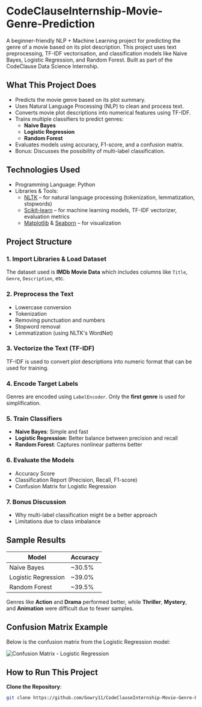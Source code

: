# CodeClauseInternship-Movie-Genre-Prediction

A beginner-friendly NLP + Machine Learning project for predicting the genre of a movie based on its plot description. This project uses text preprocessing, TF-IDF vectorisation, and classification models like Naive Bayes, Logistic Regression, and Random Forest. Built as part of the CodeClause Data Science Internship.

## What This Project Does

- Predicts the movie genre based on its plot summary.
- Uses Natural Language Processing (NLP) to clean and process text.
- Converts movie plot descriptions into numerical features using TF-IDF.
- Trains multiple classifiers to predict genres:
  - **Naive Bayes**
  - **Logistic Regression**
  - **Random Forest**
- Evaluates models using accuracy, F1-score, and a confusion matrix.
- Bonus: Discusses the possibility of multi-label classification.

## Technologies Used

- Programming Language: Python  
- Libraries & Tools:
  - [NLTK](https://www.nltk.org/) – for natural language processing (tokenization, lemmatization, stopwords)
  - [Scikit-learn](https://scikit-learn.org/) – for machine learning models, TF-IDF vectorizer, evaluation metrics
  - [Matplotlib](https://matplotlib.org/) & [Seaborn](https://seaborn.pydata.org/) – for visualization

## Project Structure

### 1. Import Libraries & Load Dataset
The dataset used is **IMDb Movie Data** which includes columns like `Title`, `Genre`, `Description`, etc.

### 2. Preprocess the Text
- Lowercase conversion
- Tokenization
- Removing punctuation and numbers
- Stopword removal
- Lemmatization (using NLTK's WordNet)

### 3. Vectorize the Text (TF-IDF)
TF-IDF is used to convert plot descriptions into numeric format that can be used for training.

### 4. Encode Target Labels
Genres are encoded using `LabelEncoder`. Only the **first genre** is used for simplification.

### 5. Train Classifiers
- **Naive Bayes**: Simple and fast
- **Logistic Regression**: Better balance between precision and recall
- **Random Forest**: Captures nonlinear patterns better

### 6. Evaluate the Models
- Accuracy Score
- Classification Report (Precision, Recall, F1-score)
- Confusion Matrix for Logistic Regression

### 7. Bonus Discussion
- Why multi-label classification might be a better approach
- Limitations due to class imbalance

## Sample Results

| Model              | Accuracy |
|-------------------|----------|
| Naive Bayes        | ~30.5%   |
| Logistic Regression| ~39.0%   |
| Random Forest      | ~39.5%   |

Genres like **Action** and **Drama** performed better, while **Thriller**, **Mystery**, and **Animation** were difficult due to fewer samples.

## Confusion Matrix Example

Below is the confusion matrix from the Logistic Regression model:

![Confusion Matrix - Logistic Regression](confusion_matrix_logistic_regression.png)

## How to Run This Project

**Clone the Repository**:
```bash
git clone https://github.com/Gowry11/CodeClauseInternship-Movie-Genre-Prediction-2-.git
